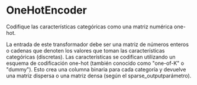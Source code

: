  
# OneHotEncoder
Codifique las características categóricas como una matriz numérica one-hot.

La entrada de este transformador debe ser una matriz de números enteros o cadenas que denoten los valores que toman las características categóricas (discretas). Las características se codifican utilizando un esquema de codificación one-hot (también conocido como "one-of-K" o "dummy"). Esto crea una columna binaria para cada categoría y devuelve una matriz dispersa o una matriz densa (según el sparse_outputparámetro).